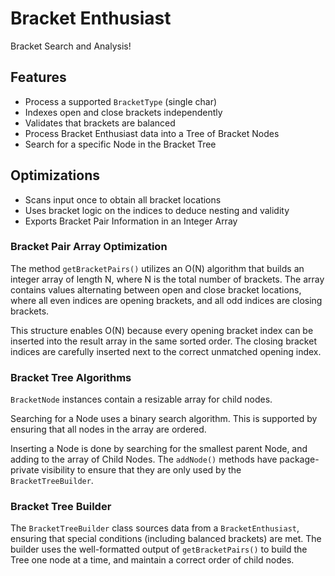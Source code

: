 # Bracket Enthusiast
Bracket Search and Analysis!

## Features
- Process a supported `BracketType` (single char)
- Indexes open and close brackets independently
- Validates that brackets are balanced
- Process Bracket Enthusiast data into a Tree of Bracket Nodes
- Search for a specific Node in the Bracket Tree

## Optimizations
- Scans input once to obtain all bracket locations
- Uses bracket logic on the indices to deduce nesting and validity
- Exports Bracket Pair Information in an Integer Array

### Bracket Pair Array Optimization
The method `getBracketPairs()` utilizes an O(N) algorithm that builds an integer array of length N, where N is the total number of brackets. The array contains values alternating between open and close bracket locations, where all even indices are opening brackets, and all odd indices are closing brackets.

This structure enables O(N) because every opening bracket index can be inserted into the result array in the same sorted order.
The closing bracket indices are carefully inserted next to the correct unmatched opening index.

### Bracket Tree Algorithms
`BracketNode` instances contain a resizable array for child nodes.

Searching for a Node uses a binary search algorithm. This is supported by ensuring that all nodes in the array are ordered.

Inserting a Node is done by searching for the smallest parent Node, and adding to the array of Child Nodes. The `addNode()` methods have package-private visibility to ensure that they are only used by the `BracketTreeBuilder`.

### Bracket Tree Builder
The `BracketTreeBuilder` class sources data from a `BracketEnthusiast`, ensuring that special conditions (including balanced brackets) are met. The builder uses the well-formatted output of `getBracketPairs()` to build the Tree one node at a time, and maintain a correct order of child nodes.
